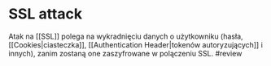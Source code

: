 # SSL attack
Atak na [[SSL]] polega na wykradnięciu danych o użytkowniku (hasła, [[Cookies|ciasteczka]], [[Authentication Header|tokenów autoryzujących]] i innych), zanim zostaną one zaszyfrowane w polączeniu SSL. #review